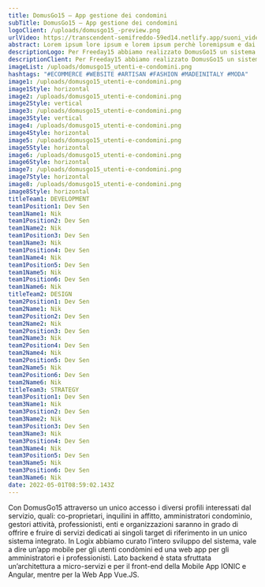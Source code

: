 ```yaml
---
title: DomusGo15 – App gestione dei condomini
subTitle: DomusGo15 – App gestione dei condomini
logoClient: /uploads/domusgo15_-preview.png
urlVideo: https://transcendent-semifreddo-59ed14.netlify.app/suoni_video.mp4
abstract: Lorem ipsum lore ipsum e lorem ipsum perchè loremipsum e dai lorem ipsum
descriptionLogo: Per Freeday15 abbiamo realizzato DomusGo15 un sistema di applicativi per l’organizzazione e la gestione dell’ecosistema dei condomìni dove amministratori, professionisti e condòmini possono comunicare tra loro, reperire informazioni e accedere a documenti in modo facile e veloce. Siamo stati coinvolti nell’intero processo creativo dalla progettazione, al design, fino allo sviluppo integrale del sistema, di cui abbiamo curato ogni aspetto.
descriptionClient: Per Freeday15 abbiamo realizzato DomusGo15 un sistema di applicativi per l’organizzazione e la gestione dell’ecosistema dei condomìni dove amministratori, professionisti e condòmini possono comunicare tra loro, reperire informazioni e accedere a documenti in modo facile e veloce. Siamo stati coinvolti nell’intero processo creativo dalla progettazione, al design, fino allo sviluppo integrale del sistema, di cui abbiamo curato ogni aspetto.
imageList: /uploads/domusgo15_utenti-e-condomini.png
hashtags: "#ECOMMERCE #WEBSITE #ARTISAN #FASHION #MADEINITALY #MODA"
image1: /uploads/domusgo15_utenti-e-condomini.png
image1Style: horizontal
image2: /uploads/domusgo15_utenti-e-condomini.png
image2Style: vertical
image3: /uploads/domusgo15_utenti-e-condomini.png
image3Style: vertical
image4: /uploads/domusgo15_utenti-e-condomini.png
image4Style: horizontal
image5: /uploads/domusgo15_utenti-e-condomini.png
image5Style: horizontal
image6: /uploads/domusgo15_utenti-e-condomini.png
image6Style: horizontal
image7: /uploads/domusgo15_utenti-e-condomini.png
image7Style: horizontal
image8: /uploads/domusgo15_utenti-e-condomini.png
image8Style: horizontal
titleTeam1: DEVELOPMENT
team1Position1: Dev Sen
team1Name1: Nik
team1Position2: Dev Sen
team1Name2: Nik
team1Position3: Dev Sen
team1Name3: Nik
team1Position4: Dev Sen
team1Name4: Nik
team1Position5: Dev Sen
team1Name5: Nik
team1Position6: Dev Sen
team1Name6: Nik
titleTeam2: DESIGN
team2Position1: Dev Sen
team2Name1: Nik
team2Position2: Dev Sen
team2Name2: Nik
team2Position3: Dev Sen
team2Name3: Nik
team2Position4: Dev Sen
team2Name4: Nik
team2Position5: Dev Sen
team2Name5: Nik
team2Position6: Dev Sen
team2Name6: Nik
titleTeam3: STRATEGY
team3Position1: Dev Sen
team3Name1: Nik
team3Position2: Dev Sen
team3Name2: Nik
team3Position3: Dev Sen
team3Name3: Nik
team3Position4: Dev Sen
team3Name4: Nik
team3Position5: Dev Sen
team3Name5: Nik
team3Position6: Dev Sen
team3Name6: Nik
date: 2022-05-01T08:59:02.143Z
---
```

Con DomusGo15 attraverso un unico accesso i diversi profili interessati dal servizio, quali: co-proprietari, inquilini in affitto, amministratori condomìnio, gestori attività, professionisti, enti e organizzazioni saranno in grado di offrire e fruire di servizi dedicati ai singoli target di riferimento in un unico sistema integrato.
In Logix abbiamo curato l’intero sviluppo del sistema, vale a dire un’app mobile per gli utenti condòmini ed una web app per gli amministratori e i professionisti.
Lato backend è stata sfruttata un’architettura a micro-servizi e per il front-end della Mobile App IONIC e Angular, mentre per la Web App Vue.JS.